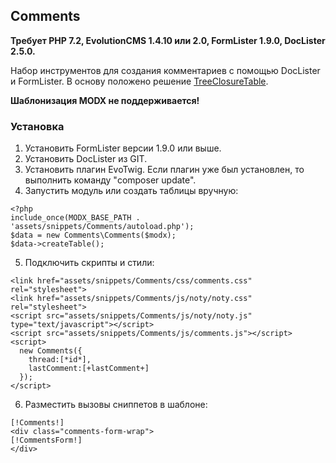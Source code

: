## Comments
**Требует PHP 7.2, EvolutionCMS 1.4.10 или 2.0, FormLister 1.9.0, DocLister 2.5.0.**

Набор инструментов для создания комментариев с помощью DocLister и FormLister. В основу положено решение [TreeClosureTable](https://github.com/drandin/TreeClosureTable).

**Шаблонизация MODX не поддерживается!**

### Установка
1. Установить FormLister версии 1.9.0 или выше.
2. Установить DocLister из GIT.
3. Установить плагин EvoTwig. Если плагин уже был установлен, то выполнить команду "composer update".
4. Запустить модуль или создать таблицы вручную:
```
<?php
include_once(MODX_BASE_PATH . 'assets/snippets/Comments/autoload.php');
$data = new Comments\Comments($modx);
$data->createTable();
```
5. Подключить скрипты и стили:
```
<link href="assets/snippets/Comments/css/comments.css" rel="stylesheet">
<link href="assets/snippets/Comments/js/noty/noty.css" rel="stylesheet">
<script src="assets/snippets/Comments/js/noty/noty.js" type="text/javascript"></script>
<script src="assets/snippets/Comments/js/comments.js"></script>
<script>
  new Comments({
    thread:[*id*],
    lastComment:[+lastComment+]
  });
</script>
```
6. Разместить вызовы сниппетов в шаблоне:
```
[!Comments!]
<div class="comments-form-wrap">
[!CommentsForm!]
</div>
```

